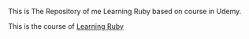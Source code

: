 This is The Repository of me Learning Ruby based on course in Udemy.

This is the course of [Learning Ruby](https://www.udemy.com/course/learn-to-code-with-ruby-lang/)